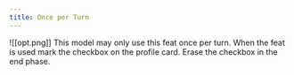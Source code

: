 ```yaml
---
title: Once per Turn
---
```

![[opt.png]] This model may only use this feat once per turn. When the feat is used mark the checkbox on the profile card. Erase the checkbox in the end phase.